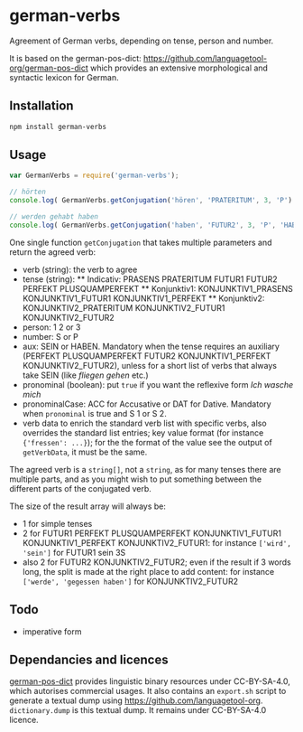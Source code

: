 # german-verbs

Agreement of German verbs, depending on tense, person and number.

It is based on the german-pos-dict: https://github.com/languagetool-org/german-pos-dict which provides an extensive morphological and syntactic lexicon for German.


## Installation 
```sh
npm install german-verbs
```

## Usage

```javascript
var GermanVerbs = require('german-verbs');

// hörten
console.log( GermanVerbs.getConjugation('hören', 'PRATERITUM', 3, 'P') );

// werden gehabt haben
console.log( GermanVerbs.getConjugation('haben', 'FUTUR2', 3, 'P', 'HABEN') );
```

One single function `getConjugation` that takes multiple parameters and return the agreed verb:

* verb (string): the verb to agree
* tense (string): 
** Indicativ: PRASENS PRATERITUM FUTUR1 FUTUR2 PERFEKT PLUSQUAMPERFEKT
** Konjunktiv1: KONJUNKTIV1_PRASENS KONJUNKTIV1_FUTUR1 KONJUNKTIV1_PERFEKT 
** Konjunktiv2: KONJUNKTIV2_PRATERITUM KONJUNKTIV2_FUTUR1 KONJUNKTIV2_FUTUR2
* person: 1 2 or 3
* number: S or P
* aux: SEIN or HABEN. Mandatory when the tense requires an auxiliary (PERFEKT PLUSQUAMPERFEKT FUTUR2 KONJUNKTIV1_PERFEKT KONJUNKTIV2_FUTUR2), unless for a short list of verbs that always take SEIN (like _fliegen_ _gehen_ etc.)
* pronominal (boolean): put `true` if you want the reflexive form _Ich wasche mich_
* pronominalCase: ACC for Accusative or DAT for Dative. Mandatory when `pronominal` is true and S 1 or S 2.
* verb data to enrich the standard verb list with specific verbs, also overrides the standard list entries; key value format (for instance `{'fressen': ...}`); for the the format of the value see the output of `getVerbData`, it must be the same.

The agreed verb is a `string[]`, not a `string`, as for many tenses there are multiple parts, and as you might wish to put something between the different parts of the conjugated verb.

The size of the result array will always be:

* 1 for simple tenses
* 2 for FUTUR1 PERFEKT PLUSQUAMPERFEKT KONJUNKTIV1_FUTUR1 KONJUNKTIV1_PERFEKT KONJUNKTIV2_FUTUR1: for instance `['wird', 'sein']` for FUTUR1 sein 3S
* also 2 for FUTUR2 KONJUNKTIV2_FUTUR2; even if the result if 3 words long, the split is made at the right place to add content:  for instance `['werde', 'gegessen haben']` for KONJUNKTIV2_FUTUR2


## Todo

* imperative form

## Dependancies and licences

[german-pos-dict](https://github.com/languagetool-org/german-pos-dict) provides linguistic binary resources under CC-BY-SA-4.0, which autorises commercial usages. It also contains an `export.sh` script to generate a textual dump using https://github.com/languagetool-org. `dictionary.dump` is this textual dump. It remains under CC-BY-SA-4.0 licence.
